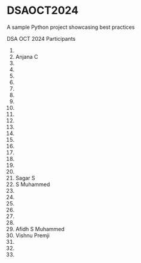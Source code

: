 # DSAOCT2024
A sample Python project showcasing best practices

DSA OCT 2024 Participants

1.
2. Anjana C
3.
4.
5.
6.
7.
8.
9.
10.
11.
12.
13.
14.
15.
16.
17.
18.
19.
20.
21. Sagar S
20. S Muhammed
21.
22.
23.
24.
25.
26.
27. Afidh S Muhammed
26. Vishnu Premji
27.
28.
29.
